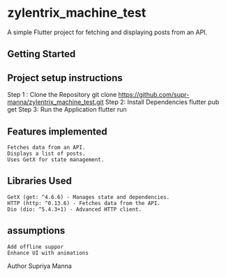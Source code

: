 # zylentrix_machine_test
A simple Flutter project for fetching and displaying posts from an API.

## Getting Started

## Project setup instructions
Step 1 : Clone the Repository
    git clone <https://github.com/supr-manna/zylentrix_machine_test.git>
Step 2: Install Dependencies
    flutter pub get
Step 3: Run the Application
    flutter run

## Features implemented
    Fetches data from an API.
    Displays a list of posts.
    Uses GetX for state management.
## Libraries Used
    GetX (get: ^4.6.6) - Manages state and dependencies.
    HTTP (http: ^0.13.6) - Fetches data from the API.
    Dio (dio: ^5.4.3+1) - Advanced HTTP client.

## assumptions
    Add offline suppor
    Enhance UI with animations
Author
Supriya Manna




